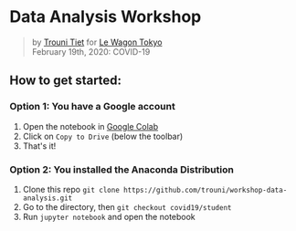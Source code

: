 # Data Analysis Workshop
> by [Trouni Tiet](https://linkedin.com/in/trouni) for [Le Wagon Tokyo](https://www.lewagon.com/tokyo)  
> February 19th, 2020: COVID-19

## How to get started:
### Option 1: You have a Google account
1. Open the notebook in [Google Colab](https://colab.research.google.com/github/trouni/workshop-data-analysis/blob/master/data_analysis_workshop.ipynb)
2. Click on `Copy to Drive` (below the toolbar)
3. That's it!

### Option 2: You installed the Anaconda Distribution
1. Clone this repo `git clone https://github.com/trouni/workshop-data-analysis.git`
2. Go to the directory, then `git checkout covid19/student`
3. Run `jupyter notebook` and open the notebook



